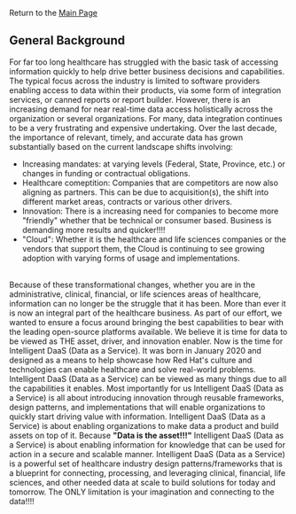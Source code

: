 Return to the <a href="https://project-herophilus.github.io/Project-Herophilus-Assets/" target="_blank">Main Page</a>

## General Background
For far too long healthcare has struggled with the basic task of accessing information quickly to help drive better business decisions and capabilities. The typical focus across the industry is limited to software providers enabling access to data within their products, via some form of integration services, or canned reports or report builder. However, there is an increasing demand for near real-time data access holistically across the organization or several organizations. For many, data integration continues to be a very frustrating and expensive undertaking. Over the last decade, the importance of relevant, timely, and accurate data has grown substantially based on the current landscape shifts involving:

* Increasing mandates: at varying levels (Federal, State, Province, etc.) or changes in funding or contractual obligations.
* Healthcare comeptition: Companies that are competitors are now also aligning as partners. This can be due to acquisition(s), the shift into different market areas, contracts or various other drivers. 
* Innovation: There is a increasing need for companies to become more "friendly" whether that be technical or consumer based. Business is demanding more results and quicker!!!!
* "Cloud": Whether it is the healthcare and life sciences companies or the vendors that support them, the Cloud is continuing to see growing adoption with varying forms of usage and implementations.

<br/>
Because of these transformational changes, whether you are in the administrative, clinical, financial, or life sciences areas of healthcare, information can no longer be the struggle that it has been. More than ever it is now an integral part of the healthcare business. As part of our effort, we wanted to ensure a focus around bringing the best capabilities to bear with the leading open-source platforms available. We believe it is time for data to be viewed as THE asset, driver, and innovation enabler. Now is the time for Intelligent DaaS (Data as a Service). It was born in January 2020 and designed as a means to help showcase how Red Hat's culture and technologies can enable healthcare and solve real-world problems. Intelligent DaaS (Data as a Service) can be viewed as many things due to all the capabilities it enables. Most importantly for us Intelligent DaaS (Data as a Service) is all about introducing innovation through reusable frameworks, design patterns, and implementations that will enable organizations to quickly start driving value with information. Intelligent DaaS (Data as a Service) is about enabling organizations to make data a product and build assets on top of it. Because <b>"Data is the asset!!!"</b> Intelligent DaaS (Data as a Service) is about enabling information for knowledge that can be used for action in a secure and scalable manner. Intelligent DaaS (Data as a Service) is a powerful set of healthcare industry design patterns/frameworks that is a blueprint for connecting, processing, and leveraging clinical, financial, life sciences, and other needed data at scale to build solutions for today and tomorrow. The ONLY limitation is your imagination and connecting to the data!!!!
